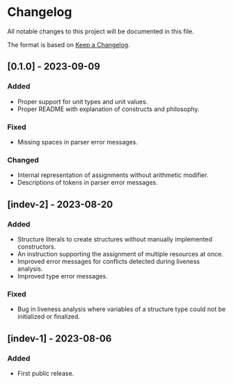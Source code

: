 # Changelog

All notable changes to this project will be documented in this file.

The format is based on [Keep a Changelog](https://keepachangelog.com/en/1.0.0/).

## [0.1.0] - 2023-09-09

### Added

- Proper support for unit types and unit values.
- Proper README with explanation of constructs and philosophy.

### Fixed

- Missing spaces in parser error messages.

### Changed

- Internal representation of assignments without arithmetic modifier.
- Descriptions of tokens in parser error messages.

## [indev-2] - 2023-08-20

### Added

- Structure literals to create structures without manually implemented constructors.
- An instruction supporting the assignment of multiple resources at once.
- Improved error messages for conflicts detected during liveness analysis.
- Improved type error messages.

### Fixed

- Bug in liveness analysis where variables of a structure type could not be initialized or finalized.

## [indev-1] - 2023-08-06

### Added

- First public release.
